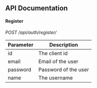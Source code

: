 ## API Documentation

#### Register
*POST /api/auth/register/*

Parameter 	| Description
------------|---------------------
id			| The client id
email		| Email of the user
password	| Password of the user
name 		| The username


